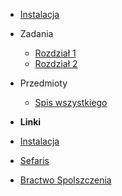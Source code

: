 - [Instalacja](installation.md)
- Zadania
  - [Rozdział 1](chapters/1.md)
  - [Rozdział 2](chapters/2.md)
- Przedmioty

  - [Spis wszystkiego](items.md)

- **Linki**
- [Instalacja](https://sefaris.eu/loa/installation)
- [Sefaris](https://sefaris.eu)
- [Bractwo Spolszczenia](https://www.bractwospolszczenia.pl/)
